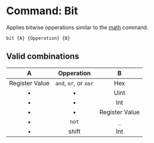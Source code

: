 # Command: Bit
Applies bitwise opperations similar to the [math](math.md) command.

```fiber
bit {A} {Opperation} {B}
```

## Valid combinations
| A | Opperation | B |
|:-:|:-:|:-:|
| Register Value | ``and``, ``or``, or ``xor`` | Hex |
| • | • | Uint |
| • | • | Int |
| • | • | Register Value |
| • | ``not`` | ``_`` |
| • | shift | Int |

